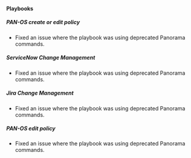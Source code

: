 #### Playbooks
##### PAN-OS create or edit policy
- Fixed an issue where the playbook was using deprecated Panorama commands.
##### ServiceNow Change Management
- Fixed an issue where the playbook was using deprecated Panorama commands.
##### Jira Change Management
- Fixed an issue where the playbook was using deprecated Panorama commands.
##### PAN-OS edit policy
- Fixed an issue where the playbook was using deprecated Panorama commands.
